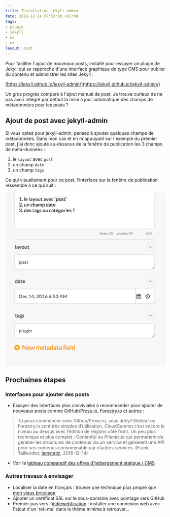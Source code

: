 ```yaml
---
title: Installation jekyll-admin
date: 2016-12-14 07:53:00 +01:00
tags:
- plugin
- jekyll
- ux
- ui
layout: post
---
```


Pour faciliter l'ajout de nouveaux posts, installé pour essayer un plugin de Jekyll qui se rapproche d'une interface graphique de type CMS pour publier du contenu et administrer les sites Jekyll :

[https://jekyll.github.io/jekyll-admin/](https://jekyll.github.io/jekyll-admin/)

Un gros progrès comparé à l'ajout manuel de post. Je trouve curieux de ne pas avoir intégré par défaut la mise à jour automatique des champs de métadonnées pour les posts ? 

## Ajout de post avec jekyll-admin

Si vous optez pour jekyll-admin, pensez à ajouter quelques champs de métadonnées. Dans mon cas et en m'appuyant sur l'exemple du premier post, j'ai donc ajouté au-dessous de la fenêtre de publication les 3 champs de méta-données : 

1. le `layout` avec `post`
2. un champ `date` 
3. un champ `tags`  

Ce qui visuellement pour ce post, l'interface sur la fenêtre de publication ressemble à ce qui suit : 

![jekyll-plugin-metadata](/Jekyll%20Admin%202016-12-14%2007-02-14.png)

## Prochaines étapes 

### Interfaces pour ajouter des posts 

* Essayer des interfaces plus conviviales à recommander pour ajouter de nouveaux posts comme GitHub/[Prose.io](http://prose.io), [Forestry.io](http://forestry.io) et autres :  

> Tu peux commencer avec Github/Prose.io, sous Jekyll Siteleaf ou Forestry.io sont très simples d’utilisation, CloudCannon c’est encore le niveau au dessus avec l’édition de régions côté front. Un peu plus technique et plus complet : Contenful ou Prismic.io qui permettent de générer les structures de contenus via un service et génèrent une API pour ses contenus consommable par d’autres services. (Frank Taillandier, [jamstatic](https://jamstatic-fr.slack.com/?redir=%2Farchives%2Fgeneral%2Fp1481708085000019), 2016-12-14)


* Voir le [tableau comparatif des offres d'hébergement statique / CMS](https://docs.google.com/spreadsheets/d/1FuiC29pnWsRemqvQh3UcHAZSkz_3p-pq-5-6m5ZHdzU/edit#gid=0) 

### Autres travaux à envisager 
 
* Localiser la date en français : trouver une technique plus propre que [mon vieux bricolage](http://christopheducamp.com/2013/12/26/jekyll-localiser-la-date/)
* Ajouter un certificat SSL sur le sous-domaine avec pointage vers GitHub
* Premier pas vers l'[indiewebfication](https://indiewebify.me/) : installer une connexion web avec l'ajout d'un 'rel=me' dans le thème minima à retrouver... 

